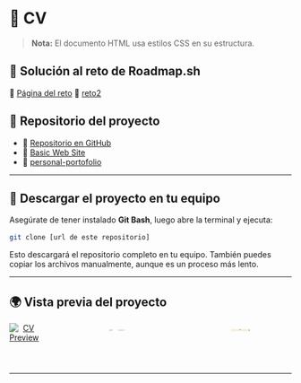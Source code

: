 # 📄 CV

> **Nota:** El documento HTML usa estilos CSS en su estructura.

## 📌 Solución al reto de Roadmap.sh

🔗 [Página del reto](https://roadmap.sh/projects/single-page-cv)
🔗 [reto2](https://roadmap.sh/projects/basic-html-website)

## 📌 Repositorio del proyecto

- 🔗 [Repositorio en GitHub](https://github.com/raulmoto/roadmap.sh-solutions)
- 🔗 [Basic Web Site](https://github.com/raulmoto/roadmap.sh-solutions/tree/main/basicHtmlEbsite)
- 🔗 [personal-portofolio](https://roadmap.sh/projects/portfolio-website)

---

## 🔽 Descargar el proyecto en tu equipo

Asegúrate de tener instalado **Git Bash**, luego abre la terminal y ejecuta:

```bash
git clone [url de este repositorio]
```

Esto descargará el repositorio completo en tu equipo. También puedes copiar los archivos manualmente, aunque es un proceso más lento.

---

## 🌍 Vista previa del proyecto




<div align="center" style="display: flex; gap: 20px;">
  <a href="https://raulmoto.github.io/roadmap.sh-solutions/">
    <img width="28%" src="./cv.png" alt="CV Preview">
  </a>
  <a href="https://github.com/raulmoto/roadmap.sh-solutions/blob/main/index.html">
    <img width="18%"  height="4%"" src="./basicHtmlEbsite/src/img/portada.png" alt="Basic Site Preview">
  </a>
  <a href="https://github.com/raulmoto/roadmap.sh-solutions/blob/main/personalPortofolio/basichtml/index.html">
    <img width="18%"  height="4%"" src="https://github.com/raulmoto/roadmap.sh-solutions/blob/main/image.png" alt="portofolio">
  </a>
</div>

---
